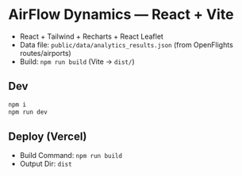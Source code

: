 # AirFlow Dynamics — React + Vite

- React + Tailwind + Recharts + React Leaflet
- Data file: `public/data/analytics_results.json` (from OpenFlights routes/airports)
- Build: `npm run build` (Vite → `dist/`)

## Dev
```bash
npm i
npm run dev
```

## Deploy (Vercel)
- Build Command: `npm run build`
- Output Dir: `dist`
